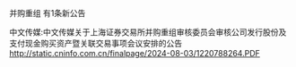 并购重组 有1条新公告 

中文传媒:中文传媒关于上海证券交易所并购重组审核委员会审核公司发行股份及支付现金购买资产暨关联交易事项会议安排的公告 http://static.cninfo.com.cn/finalpage/2024-08-03/1220788264.PDF 


